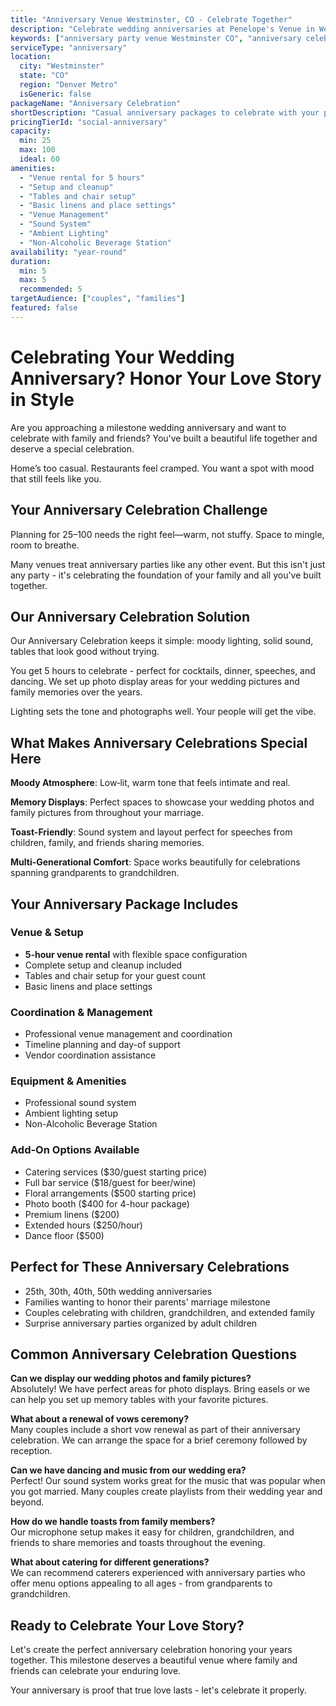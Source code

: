 ```yaml
---
title: "Anniversary Venue Westminster, CO - Celebrate Together"
description: "Celebrate wedding anniversaries at Penelope's Venue in Westminster, CO. Ideal for 25-100 guests with moody lighting, sound system, and 5-hour flexible packages."
keywords: ["anniversary party venue Westminster CO", "anniversary celebration venue", "wedding anniversary party", "milestone anniversary venue", "Westminster anniversary venue", "anniversary reception"]
serviceType: "anniversary"
location:
  city: "Westminster"
  state: "CO"
  region: "Denver Metro"
  isGeneric: false
packageName: "Anniversary Celebration"
shortDescription: "Casual anniversary packages to celebrate with your people—no fuss."
pricingTierId: "social-anniversary"
capacity:
  min: 25
  max: 100
  ideal: 60
amenities:
  - "Venue rental for 5 hours"
  - "Setup and cleanup"
  - "Tables and chair setup"
  - "Basic linens and place settings"
  - "Venue Management"
  - "Sound System"
  - "Ambient Lighting"
  - "Non-Alcoholic Beverage Station"
availability: "year-round"
duration:
  min: 5
  max: 5
  recommended: 5
targetAudience: ["couples", "families"]
featured: false
---
```


# Celebrating Your Wedding Anniversary? Honor Your Love Story in Style

Are you approaching a milestone wedding anniversary and want to celebrate with family and friends? You've built a beautiful life together and deserve a special celebration.

Home’s too casual. Restaurants feel cramped. You want a spot with mood that still feels like you.

## Your Anniversary Celebration Challenge

Planning for 25–100 needs the right feel—warm, not stuffy. Space to mingle, room to breathe.

Many venues treat anniversary parties like any other event. But this isn't just any party - it's celebrating the foundation of your family and all you've built together.

## Our Anniversary Celebration Solution

Our Anniversary Celebration keeps it simple: moody lighting, solid sound, tables that look good without trying.

You get 5 hours to celebrate - perfect for cocktails, dinner, speeches, and dancing. We set up photo display areas for your wedding pictures and family memories over the years.

Lighting sets the tone and photographs well. Your people will get the vibe.

## What Makes Anniversary Celebrations Special Here

**Moody Atmosphere**: Low‑lit, warm tone that feels intimate and real.

**Memory Displays**: Perfect spaces to showcase your wedding photos and family pictures from throughout your marriage.

**Toast-Friendly**: Sound system and layout perfect for speeches from children, family, and friends sharing memories.

**Multi-Generational Comfort**: Space works beautifully for celebrations spanning grandparents to grandchildren.

## Your Anniversary Package Includes

### Venue & Setup
- **5-hour venue rental** with flexible space configuration
- Complete setup and cleanup included
- Tables and chair setup for your guest count
- Basic linens and place settings

### Coordination & Management
- Professional venue management and coordination
- Timeline planning and day-of support
- Vendor coordination assistance

### Equipment & Amenities
- Professional sound system
- Ambient lighting setup
- Non-Alcoholic Beverage Station

### Add-On Options Available
- Catering services ($30/guest starting price)
- Full bar service ($18/guest for beer/wine)
- Floral arrangements ($500 starting price)
- Photo booth ($400 for 4-hour package)
- Premium linens ($200)
- Extended hours ($250/hour)
- Dance floor ($500)

## Perfect for These Anniversary Celebrations

- 25th, 30th, 40th, 50th wedding anniversaries
- Families wanting to honor their parents' marriage milestone
- Couples celebrating with children, grandchildren, and extended family
- Surprise anniversary parties organized by adult children

## Common Anniversary Celebration Questions

**Can we display our wedding photos and family pictures?**  
Absolutely! We have perfect areas for photo displays. Bring easels or we can help you set up memory tables with your favorite pictures.

**What about a renewal of vows ceremony?**  
Many couples include a short vow renewal as part of their anniversary celebration. We can arrange the space for a brief ceremony followed by reception.

**Can we have dancing and music from our wedding era?**  
Perfect! Our sound system works great for the music that was popular when you got married. Many couples create playlists from their wedding year and beyond.

**How do we handle toasts from family members?**  
Our microphone setup makes it easy for children, grandchildren, and friends to share memories and toasts throughout the evening.

**What about catering for different generations?**  
We can recommend caterers experienced with anniversary parties who offer menu options appealing to all ages - from grandparents to grandchildren.

## Ready to Celebrate Your Love Story?

Let's create the perfect anniversary celebration honoring your years together. This milestone deserves a beautiful venue where family and friends can celebrate your enduring love.

Your anniversary is proof that true love lasts - let's celebrate it properly.